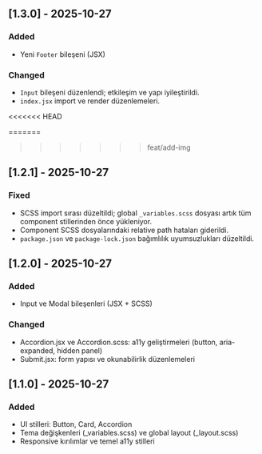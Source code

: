 ## [1.3.0] - 2025-10-27
### Added
- Yeni `Footer` bileşeni (JSX)
### Changed
- `Input` bileşeni düzenlendi; etkileşim ve yapı iyileştirildi.
- `index.jsx` import ve render düzenlemeleri.

<<<<<<< HEAD

=======
>>>>>>> feat/add-img
## [1.2.1] - 2025-10-27
### Fixed
- SCSS import sırası düzeltildi; global `_variables.scss` dosyası artık tüm component stillerinden önce yükleniyor.
- Component SCSS dosyalarındaki relative path hataları giderildi.
- `package.json` ve `package-lock.json` bağımlılık uyumsuzlukları düzeltildi.


## [1.2.0] - 2025-10-27
### Added
- Input ve Modal bileşenleri (JSX + SCSS)

### Changed
- Accordion.jsx ve Accordion.scss: a11y geliştirmeleri (button, aria-expanded, hidden panel)
- Submit.jsx: form yapısı ve okunabilirlik düzenlemeleri



## [1.1.0] - 2025-10-27
### Added
- UI stilleri: Button, Card, Accordion
- Tema değişkenleri (_variables.scss) ve global layout (_layout.scss)
- Responsive kırılımlar ve temel a11y stilleri
